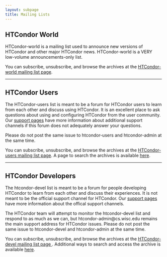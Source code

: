 ```yaml
---
layout: subpage
title: Mailing Lists
---
```

<H2>HTCondor World</H2>

<p>HTCondor-world is a mailing list used to announce new versions of HTCondor
and other major HTCondor news.  HTCondor-world is a VERY low-volume
announcements-only list.</p>

<p>You can subscribe, unsubscribe, and browse the archives 
at the
<a href="http://lists.cs.wisc.edu/mailman/listinfo/htcondor-world">HTCondor-world mailing list page</a>.
</p>

<HR NOSHADE>

<H2>HTCondor Users</H2>
<p>
The HTCondor-users list is meant to be a forum for HTCondor users to learn from
each other and discuss using HTCondor. It is an excellent place to ask questions 
about using and configuring HTCondor from the user community.
Our <a href="http://research.cs.wisc.edu/htcondor/htcondor-support/">support pages</a> 
have more information about additional support channels if this forum does not
adequately answer your questions.
<P>
Please do not post the same issue to htcondor-users
and htcondor-admin at the same time.</p>


<p>You can subscribe, unsubscribe, and browse the archives
at the 
<a
href="http://lists.cs.wisc.edu/mailman/listinfo/htcondor-users">HTCondor-users
mailing list page</a>.
A page to search the archives is available 
<a href="https://www-auth.cs.wisc.edu/lists/htcondor-users/htdig/search.shtml">here</a>.
</p>

<HR NOSHADE>

<H2>HTCondor Developers</H2>
<p>
The htcondor-devel list is meant to be a forum for people developing
HTCondor to learn from each other and discuss their experiences.
It is not meant to be the official support channel for HTCondor.
Our <a href="http://research.cs.wisc.edu/htcondor/htcondor-support/">support pages</a> 
have more information about the offical support channels.
<P>
The HTCondor team will attempt to monitor the htcondor-devel list and respond to
as much as we can, but htcondor-admin@cs.wisc.edu remains the main support
address for HTCondor issues. Please do not post the same issue to
htcondor-devel
and htcondor-admin at the same time.</p>


<p>You can subscribe, unsubscribe, and browse the archives
at the 
<a href="http://lists.cs.wisc.edu/mailman/listinfo/htcondor-devel">
    HTCondor-devel mailing list page
</a>.
Additional ways to search and access the archive is available 
<a href="http://dir.gmane.org/gmane.comp.distributed.condor.devel">here</a>.
</p>


